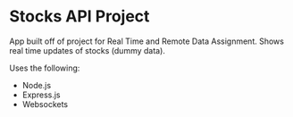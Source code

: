 # Stocks API Project

App built off of project for Real Time and Remote Data Assignment. Shows real time updates of stocks (dummy data).

Uses the following:
- Node.js
- Express.js
- Websockets
